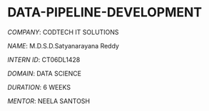 # DATA-PIPELINE-DEVELOPMENT

*COMPANY*: CODTECH IT SOLUTIONS

*NAME*: M.D.S.D.Satyanarayana Reddy

*INTERN ID*: CT06DL1428

*DOMAIN*: DATA SCIENCE

*DURATION*: 6 WEEKS

*MENTOR*: NEELA SANTOSH
